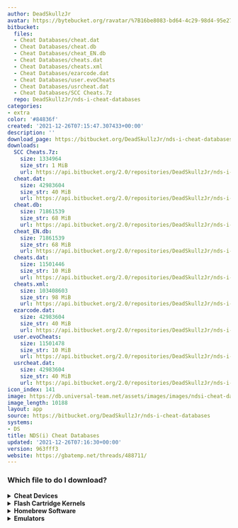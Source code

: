 ```yaml
---
author: DeadSkullzJr
avatar: https://bytebucket.org/ravatar/%7B16be8083-bd64-4c29-98d4-95e277d7b2f0%7D?ts=default
bitbucket:
  files:
  - Cheat Databases/cheat.dat
  - Cheat Databases/cheat.db
  - Cheat Databases/cheat_EN.db
  - Cheat Databases/cheats.dat
  - Cheat Databases/cheats.xml
  - Cheat Databases/ezarcode.dat
  - Cheat Databases/user.evoCheats
  - Cheat Databases/usrcheat.dat
  - Cheat Databases/SCC Cheats.7z
  repo: DeadSkullzJr/nds-i-cheat-databases
categories:
- extra
color: '#84836f'
created: '2021-12-26T07:15:47.307433+00:00'
description: ''
download_page: https://bitbucket.org/DeadSkullzJr/nds-i-cheat-databases/src/master/Cheat%20Databases/cheat.dat
downloads:
  SCC Cheats.7z:
    size: 1334964
    size_str: 1 MiB
    url: https://api.bitbucket.org/2.0/repositories/DeadSkullzJr/nds-i-cheat-databases/src/963fff3858de7539891ef7918d992b8b06972a48/Cheat%20Databases/SCC%20Cheats.7z
  cheat.dat:
    size: 42983604
    size_str: 40 MiB
    url: https://api.bitbucket.org/2.0/repositories/DeadSkullzJr/nds-i-cheat-databases/src/963fff3858de7539891ef7918d992b8b06972a48/Cheat%20Databases/cheat.dat
  cheat.db:
    size: 71861539
    size_str: 68 MiB
    url: https://api.bitbucket.org/2.0/repositories/DeadSkullzJr/nds-i-cheat-databases/src/963fff3858de7539891ef7918d992b8b06972a48/Cheat%20Databases/cheat.db
  cheat_EN.db:
    size: 71861539
    size_str: 68 MiB
    url: https://api.bitbucket.org/2.0/repositories/DeadSkullzJr/nds-i-cheat-databases/src/963fff3858de7539891ef7918d992b8b06972a48/Cheat%20Databases/cheat_EN.db
  cheats.dat:
    size: 11501446
    size_str: 10 MiB
    url: https://api.bitbucket.org/2.0/repositories/DeadSkullzJr/nds-i-cheat-databases/src/963fff3858de7539891ef7918d992b8b06972a48/Cheat%20Databases/cheats.dat
  cheats.xml:
    size: 103408603
    size_str: 98 MiB
    url: https://api.bitbucket.org/2.0/repositories/DeadSkullzJr/nds-i-cheat-databases/src/963fff3858de7539891ef7918d992b8b06972a48/Cheat%20Databases/cheats.xml
  ezarcode.dat:
    size: 42983604
    size_str: 40 MiB
    url: https://api.bitbucket.org/2.0/repositories/DeadSkullzJr/nds-i-cheat-databases/src/963fff3858de7539891ef7918d992b8b06972a48/Cheat%20Databases/ezarcode.dat
  user.evoCheats:
    size: 11501478
    size_str: 10 MiB
    url: https://api.bitbucket.org/2.0/repositories/DeadSkullzJr/nds-i-cheat-databases/src/963fff3858de7539891ef7918d992b8b06972a48/Cheat%20Databases/user.evoCheats
  usrcheat.dat:
    size: 42983604
    size_str: 40 MiB
    url: https://api.bitbucket.org/2.0/repositories/DeadSkullzJr/nds-i-cheat-databases/src/963fff3858de7539891ef7918d992b8b06972a48/Cheat%20Databases/usrcheat.dat
icon_index: 141
image: https://db.universal-team.net/assets/images/images/ndsi-cheat-databases.png
image_length: 10188
layout: app
source: https://bitbucket.org/DeadSkullzJr/nds-i-cheat-databases
systems:
- DS
title: NDS(i) Cheat Databases
updated: '2021-12-26T07:16:30+00:00'
version: 963fff3
website: https://gbatemp.net/threads/488711/
---
```

<h3>Which file to do I download?</h3><details><summary><b>Cheat Devices</b></summary>Cheats.xml can be used for:<ul><li>Action Replay DS</li><li>Action Replay DSi</li></ul></details><details><summary><b>Flash Cartridge Kernels</b></summary>Usrcheat.dat can be used for:<ul><li>AceKard 2 Menu</li><li>AKAIO</li><li>DSTT Menu</li><li>EZ-Flash V Menu</li><li>EZ-Flash Vi Menu</li><li>R4i Menu</li><li>SuperCard DSONE EOS</li><li>SuperCard DSTWO EOS</li><li>Wood R4</li><li>Wood RPG</li><li>YSMenu</li></ul>Cheats.dat can be used for:<ul><li>AceKard 2 Menu</li><li>AKAIO</li><li>EDGE Menu</li></ul>Cheat.dat can be used for:<ul><li>AceKard 2 Menu</li><li>AKAIO</li><li>M3 Menu</li><li>R4 Menu</li></ul>EZARCode.dat can be used for:<ul><li>EZ-Flash V Menu (Original)</li></ul>User.evoCheats can be used for:<ul><li>CycloDS Menu</li></ul>Cheat.db can be used for:<ul><li>M3 Sakura</li></ul>Cheat_EN.db can be used for:<ul><li>M3 Sakura</li></ul>SCC cheats can be used for:<ul><li>SuperCard DSONE OS</li></ul>Cheats.xml can be used for:<ul><li>AceKard 2 Menu</li><li>AKAIO</li></ul></details><details><summary><b>Homebrew Software</b></summary>Usrcheat.dat can be used for:<ul><li>Nitro Hax (3DS) (Usrcheat Edition)</li><li>Nitro Hax (DSi) (Usrcheat Edition)</li><li>TWiLight Menu++ (3DS)</li><li>TWiLight Menu++ (DSi)</li></ul>Cheats.xml can be used for:<ul><li>Nitro Hax (3DS)</li><li>Nitro Hax (DSi)</li><li>Nitro Hax (NDS)</li></ul></details><details><summary><b>Emulators</b></summary>Usrcheat.dat can be used for:<ul><li>DeSmuMe</li><li>DraStic</li></ul></details>